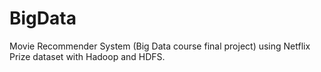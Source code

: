 # BigData
Movie Recommender System (Big Data course final project) using Netflix Prize dataset with Hadoop and HDFS.
